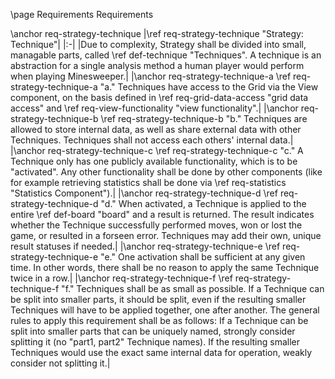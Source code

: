 \page Requirements Requirements

\anchor req-strategy-technique
|\ref req-strategy-technique "Strategy: Technique"|
|:-|
|Due to complexity, Strategy shall be divided into small, managable parts, called \ref def-technique "Techniques". A technique is an abstraction for a single analysis method a human player would perform when playing Minesweeper.|
|\anchor req-strategy-technique-a \ref req-strategy-technique-a "a." Techniques have access to the Grid via the View component, on the basis defined in \ref req-grid-data-access "grid data access" and \ref req-view-functionality "view functionality".|
|\anchor req-strategy-technique-b \ref req-strategy-technique-b "b." Techniques are allowed to store internal data, as well as share external data with other Techniques. Techniques shall not access each others' internal data.|
|\anchor req-strategy-technique-c \ref req-strategy-technique-c "c." A Technique only has one publicly available functionality, which is to be "activated". Any other functionality shall be done by other components (like for example retrieving statistics shall be done via \ref req-statistics "Statistics Component").|
|\anchor req-strategy-technique-d \ref req-strategy-technique-d "d." When activated, a Technique is applied to the entire \ref def-board "board" and a result is returned. The result indicates whether the Technique successfully performed moves, won or lost the game, or resulted in a forseen error. Techniques may add their own, unique result statuses if needed.|
|\anchor req-strategy-technique-e \ref req-strategy-technique-e "e." One activation shall be sufficient at any given time. In other words, there shall be no reason to apply the same Technique twice in a row.|
|\anchor req-strategy-technique-f \ref req-strategy-technique-f "f." Techniques shall be as small as possible. If a Technique can be split into smaller parts, it should be split, even if the resulting smaller Techniques will have to be applied together, one after another. The general rules to apply this requirement shall be as follows: If a Technique can be split into smaller parts that can be uniquely named, strongly consider splitting it (no "part1, part2" Technique names). If the resulting smaller Techniques would use the exact same internal data for operation, weakly consider not splitting it.|
